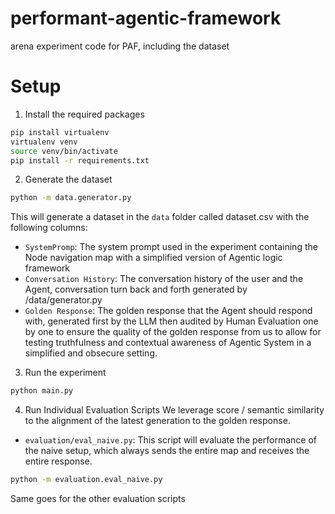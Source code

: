 # performant-agentic-framework

arena experiment code for PAF, including the dataset

# Setup

1. Install the required packages

```bash
pip install virtualenv
virtualenv venv
source venv/bin/activate
pip install -r requirements.txt
```

2.  Generate the dataset

```bash
python -m data.generator.py
```

This will generate a dataset in the `data` folder called dataset.csv with the following columns:

- `SystemPromp`: The system prompt used in the experiment containing the Node navigation map with a simplified version of Agentic logic framework
- `Conversation History`: The conversation history of the user and the Agent, conversation turn back and forth generated by /data/generator.py
- `Golden Response`: The golden response that the Agent should respond with, generated first by the LLM then audited by Human Evaluation one by one to ensure the quality of the golden response from us to allow for testing truthfulness and contextual awareness of Agentic System in a simplified and obsecure setting.

3. Run the experiment

```bash
python main.py
```

4. Run Individual Evaluation Scripts
   We leverage score / semantic similarity to the alignment of the latest generation to the golden response.

- `evaluation/eval_naive.py`: This script will evaluate the performance of the naive setup, which always sends the entire map and receives the entire response.

```bash
python -m evaluation.eval_naive.py
```

Same goes for the other evaluation scripts
